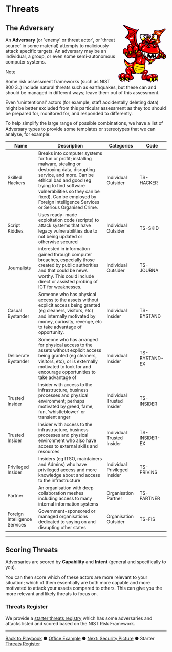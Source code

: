 # Threats

## <img src="Threats.png" align="right" width=30% />The Adversary

An **Adversary** (or 'enemy' or threat actor', or 'threat source' in some material) attempts to maliciously attack specific targets.  An adversary may be an individual, a group, or even some semi-autonomous computer systems.

> [!NOTE]
>
> Some risk assessment frameworks (such as NIST 800 3..) include natural threats such as earthquakes, but these can and should be managed in different ways; leave them out of this assessment. 
>
> Even 'unintentional' actors (for example, staff accidentally deleting data) might be better excluded from this particular assessment as they too should be prepared for, monitored for, and responded to differently.

To help simplify the large range of possible combinations, we have a list of Adversary types to provide some templates or stereotypes that we can analyse, for example:  

| Name | Description | Categories | Code|
|-------------|------------------------|-----------|---------|
|  Skilled Hackers  |   Breaks into computer systems for fun or profit; installing  malware, stealing or destroying data, disrupting service, and more. Can be ethical bad and good (eg trying to find software vulnerabilities so they can be fixed). Can be employed by Foreign Intelligence Services or Serious Organised Crime. | Individual  Outsider |     TS-HACKER |
| Script Kiddies | Uses ready-made exploitation code (scripts) to attack systems that have legacy vulnerabilities due to not being updated or otherwise secured | Individual Outsider | TS-SKID |
| Journalists |  interested in information gained through computer breaches, especially those created by public authorities and that could be news worthy. This could include direct or assisted probing of ICT for weaknesses. | Individual Outsider | TS-JOURNA|
| Casual Bystander | Someone who has physical access to the assets without explicit access being granted (eg cleaners, visitors, etc) and internally motivated by money, curiosity, revenge, etc to take advantage of opportunity. | Individual Insider | TS-BYSTAND |
| Deliberate Bystander | Someone who has arranged for physical access to the assets without explicit access being granted (eg cleaners, visitors, etc), or is externally motivated to look for and encourage opportunities to take advantage of | Individual Insider | TS-BYSTAND-EX |
| Trusted Insider | Insider with access to the infrastructure, business processes and physical environment; perhaps motivated by greed, fame, fun, \'whistleblower\' or transient anger | Individual Trusted Insider | TS-INSIDER |
| Trusted Insider | Insider with access to the infrastructure, business processes and physical environment who also have                                                access to external skills and resources | Individual Trusted Insider | TS-INSIDER-EX |
| Privileged Insider | Insiders (eg ITSO, maintainers and Admins) who have privileged access and more knowledge about and access to the infrastructure | Individual Privileged Insider | TS-PRIVINS |
| Partner | An organisation with deep collaboration meshes including access to many internal information systems | Organisation Partner | TS-PARTNER |
| Foreign Intelligence Services | Government-sponsored or managed organisations dedicated to spying on and disrupting other states | Organisation Outsider | TS-FIS |

--------------------------------------------
## Scoring Threats

Adversaries are scored by **Capability** and **Intent** (general and specifically to you).

You can then score which of these actors are more relevant to your situation; which of them essentially are both more capable and more motivated to attack your assets compared to others. This can give you the more relevant and likely threats to focus on.

### Threats Register

We provide a [starter threats registry](ThreatRegisterGuide.md) which has some adversaries and attacks listed and scored based on the NIST Risk Framework.

---

[Back to Playbook](./Playbook.md)  ●  [Office Example](examples/Office.md#Threats)  ●  [Next: Security Picture](./SecurityPicture.md)  ●  Starter [Threats Register](../smart/ThreatRegisterGuide.md) 
